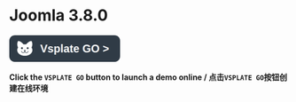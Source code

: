 # Joomla 3.8.0

<a href="https://www.vsplate.com/?docker-compose=https://github.com/vsplate/dcenvs/joomla/3.8.0"><img alt="VSPLATE GO" src="https://raw.githubusercontent.com/vsplate/images/master/vsgo_btn.png" width="200px"></a>

**Click the `VSPLATE GO` button to launch a demo online / 点击`VSPLATE GO`按钮创建在线环境**